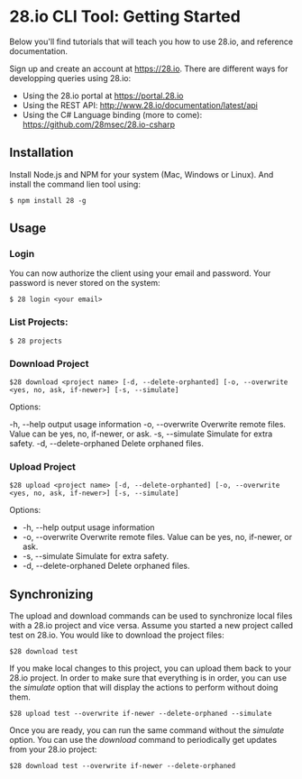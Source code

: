 28.io CLI Tool: Getting Started
============

Below you'll find tutorials that will teach you how to use 28.io, and reference documentation.

Sign up and create an account at https://28.io.
There are different ways for developping queries using 28.io:

* Using the 28.io portal at https://portal.28.io
* Using the REST API: http://www.28.io/documentation/latest/api
* Using the C# Language binding (more to come): https://github.com/28msec/28.io-csharp

## Installation

Install Node.js and NPM for your system (Mac, Windows or Linux). And install the command lien tool using:

```
$ npm install 28 -g
```
## Usage

### Login

You can now authorize the client using your email and password. Your password is never stored on the system:

```
$ 28 login <your email>
```

### List Projects:

```
$ 28 projects
```
### Download Project

```
$28 download <project name> [-d, --delete-orphanted] [-o, --overwrite <yes, no, ask, if-newer>] [-s, --simulate]
```
Options:

  -h, --help               output usage information
  -o, --overwrite <value>  Overwrite remote files. Value can be yes, no, if-newer, or ask.
  -s, --simulate           Simulate for extra safety.
  -d, --delete-orphaned    Delete orphaned files.


### Upload Project

```
$28 upload <project name> [-d, --delete-orphanted] [-o, --overwrite <yes, no, ask, if-newer>] [-s, --simulate]
```

Options:

* -h, --help               output usage information
* -o, --overwrite <value>  Overwrite remote files. Value can be yes, no, if-newer, or ask.
* -s, --simulate           Simulate for extra safety.
* -d, --delete-orphaned    Delete orphaned files.


## Synchronizing 

The upload and download commands can be used to synchronize local files with a 28.io project and vice versa.
Assume you started a new project called test on 28.io. You would like to download the project files:
```
$28 download test
```
If you make local changes to this project, you can upload them back to your 28.io project.
In order to make sure that everything is in order, you can use the *simulate* option that will display the actions to perform without doing them.
```
$28 upload test --overwrite if-newer --delete-orphaned --simulate
```
Once you are ready, you can run the same command without the *simulate* option.
You can use the *download* command to periodically get updates from your 28.io project:
```
$28 download test --overwrite if-newer --delete-orphaned
```





